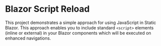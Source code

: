 # Blazor Script Reload

This project demonstrates a simple approach for using JavaScript in Static Blazor. This approach enables you to include standard ```<script>``` elements (inline or external) in your Blazor components which will be executed on enhanced navigations.
